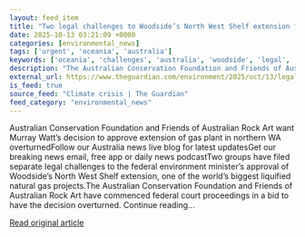 ```yaml
---
layout: feed_item
title: "Two legal challenges to Woodside’s North West Shelf extension filed on environmental and cultural grounds"
date: 2025-10-13 03:21:09 +0000
categories: [environmental_news]
tags: ['urgent', 'oceania', 'australia']
keywords: ['oceania', 'challenges', 'australia', 'woodside', 'legal', 'urgent']
description: "The Australian Conservation Foundation and Friends of Australian Rock Art have commenced federal court proceedings in a bid to have the decision overturned"
external_url: https://www.theguardian.com/environment/2025/oct/13/legal-challenges-woodside-gas-plant-north-west-shelf-extension-environmental-cultural-grounds
is_feed: true
source_feed: "Climate crisis | The Guardian"
feed_category: "environmental_news"
---
```


Australian Conservation Foundation and Friends of Australian Rock Art want Murray Watt’s decision to approve extension of gas plant in northern WA overturnedFollow our Australia news live blog for latest updatesGet our breaking news email, free app or daily news podcastTwo groups have filed separate legal challenges to the federal environment minister’s approval of Woodside’s North West Shelf extension, one of the world’s biggest liquified natural gas projects.The Australian Conservation Foundation and Friends of Australian Rock Art have commenced federal court proceedings in a bid to have the decision overturned. Continue reading...

[Read original article](https://www.theguardian.com/environment/2025/oct/13/legal-challenges-woodside-gas-plant-north-west-shelf-extension-environmental-cultural-grounds)
